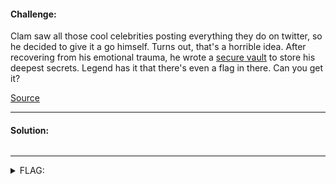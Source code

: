 #### Challenge:

Clam saw all those cool celebrities posting everything they do on twitter, so he decided to give it a go himself. Turns out, that's a horrible idea. After recovering from his emotional trauma, he wrote a [secure vault](https://secure-vault.web.actf.co) to store his deepest secrets. Legend has it that there's even a flag in there. Can you get it?

[Source](./index.js ":ignore")

---

#### Solution:

```bash
```

---

<details><summary>FLAG:</summary>

```
actf{is_this_what_uaf_is}
```

</details>
<br/>
